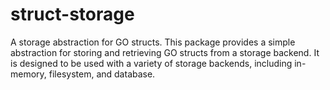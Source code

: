 # struct-storage

A storage abstraction for GO structs. This package provides a simple abstraction for storing and retrieving GO structs from a storage backend. It is designed to be used with a variety of storage backends, including in-memory, filesystem, and database.
